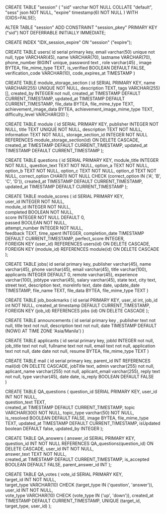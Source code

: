 <!-- DATABASE FOR session-->
CREATE TABLE "session" (
  "sid" varchar NOT NULL COLLATE "default",
  "sess" json NOT NULL,
  "expire" timestamp(6) NOT NULL
)
WITH (OIDS=FALSE);

ALTER TABLE "session" ADD CONSTRAINT "session_pkey" PRIMARY KEY ("sid") NOT DEFERRABLE INITIALLY IMMEDIATE;

CREATE INDEX "IDX_session_expire" ON "session" ("expire");


<!-- DATABASE FOR users -->
CREATE TABLE users(
	id serial primary key,
	email varchar(50) unique not null,
    type VARCHAR(45),
    name VARCHAR(70),
    lastname VARCHAR(70),
    phone_number BIGINT unique,
    password text ,
	role varchar(45) ,
    image BYTEA,
    file_mime_type TEXT,
    is_verified BOOLEAN DEFAULT FALSE,
    verification_code VARCHAR(10),
    code_expires_at TIMESTAMP
)

<!-- DATABASE FOR modules -->
CREATE TABLE module_storage_section (
    id SERIAL PRIMARY KEY,
    name VARCHAR(255) UNIQUE NOT NULL,
    description TEXT, 
    tags VARCHAR(255)[], 
    created_by INTEGER not null, 
    created_at TIMESTAMP DEFAULT CURRENT_TIMESTAMP, 
    updated_at TIMESTAMP DEFAULT CURRENT_TIMESTAMP,
    file_data BYTEA,
    file_mime_type TEXT,
    achievement_image_data BYTEA,
    achievement_image_mime_type TEXT,
    difficulty_level VARCHAR(20)
);


<!-- DATABASE FOR Units -->
CREATE TABLE module (
    id SERIAL PRIMARY KEY,
    publisher INTEGER NOT NULL,
    title TEXT UNIQUE NOT NULL,
    description TEXT NOT NULL,
    information TEXT NOT NULL,
    storage_section_id INTEGER NOT NULL REFERENCES module_storage_section(id) ON DELETE CASCADE,
    created_at TIMESTAMP DEFAULT CURRENT_TIMESTAMP,
    updated_at TIMESTAMP DEFAULT CURRENT_TIMESTAMP
);


<!-- DATABASE FOR quiz  -->
CREATE TABLE questions (
    id SERIAL PRIMARY KEY,
    module_title INTEGER NOT NULL,
    question_text TEXT NOT NULL,
    option_a TEXT NOT NULL,
    option_b TEXT NOT NULL,
    option_c TEXT NOT NULL,
    option_d TEXT NOT NULL,
    correct_option CHAR(1) NOT NULL CHECK (correct_option IN ('A', 'B', 'C', 'D')),
    created_at TIMESTAMP DEFAULT CURRENT_TIMESTAMP,
    updated_at TIMESTAMP DEFAULT CURRENT_TIMESTAMP
);

<!-- DATABASE FOR quiz scores -->
CREATE TABLE module_scores (
    id SERIAL PRIMARY KEY,                 
    user_id INTEGER NOT NULL,               
    module_id INTEGER NOT NULL,                     
    completed BOOLEAN NOT NULL,            
    score INTEGER NOT NULL DEFAULT 0,       
    passed BOOLEAN NOT NULL,                
    attempt_number INTEGER NOT NULL,        
    feedback TEXT, 
	time_spent INTEGER,
	completion_date TIMESTAMP DEFAULT CURRENT_TIMESTAMP,
	perfect_score INTEGER,                     
    FOREIGN KEY (user_id) REFERENCES users(id) ON DELETE CASCADE,
    FOREIGN KEY (module_id) REFERENCES module(id) ON DELETE CASCADE
);

<!-- DATABASE FOR jobs -->
CREATE TABLE jobs(
	id serial primary key,
	publisher varchar(45),
	name varchar(45),
	phone varchar(45),
	email varchar(45),
	title varchar(100),
	applicants INTEGER DEFAULT 0,
	remote varchar(45),
	experience varchar(100),
	jobtype varchar(45),
	salary varchar(45),
	state text,
	city text,
	street text,
	description text,
	moreInfo text,
	date date,
    update_date TIMESTAMP,
    file_name TEXT,
    file_data BYTEA,
    file_mime_type TEXT
)

CREATE TABLE job_bookmarks (
    id serial PRIMARY KEY,
    user_id int, 
    job_id int NOT NULL,
    created_at timestamp DEFAULT CURRENT_TIMESTAMP,
    FOREIGN KEY (job_id) REFERENCES jobs (id) ON DELETE CASCADE
);

<!-- DATABASE FOR announcements -->
CREATE TABLE announcements (
	id serial primary key , 
	publisher text not null,
	title text not null,
	description text not null,
    date TIMESTAMP DEFAULT (NOW() AT TIME ZONE 'Asia/Manila')
)

<!-- DATABASE FOR applicants -->
CREATE TABLE applicants (
	id serial primary key, 
	jobId INTEGER not null,
	job_title text not null,
	fullname text not null,
	email text not null,
	application text not null,
	date date not null,
	resume BYTEA,
    file_mime_type TEXT
)


<!-- DATABASE FOR email -->
CREATE TABLE mail (
	id serial primary key,
	parent_id INT REFERENCES mail(id) ON DELETE CASCADE,
	jobTitle text,
	admin varchar(255) not null,
	aplicant_name varchar(255) not null, 
	aplicant_email varchar(255),
	reply text not null,
	type varchar(45),
	date date,
	is_reply BOOLEAN DEFAULT FALSE  
)



<!-- DATABASE FOR Question&Answer questions-->
CREATE TABLE QA_questions (
    question_id SERIAL PRIMARY KEY, 
    user_id INT NOT NULL,           
    question_text TEXT,    
    created_at TIMESTAMP DEFAULT CURRENT_TIMESTAMP,
    topic VARCHAR(300) NOT NULL,
	topic_type varchar(50) NOT NULL,         
    is_resolved BOOLEAN DEFAULT FALSE,
    image BYTEA,
    file_mime_type TEXT,
    updated_at TIMESTAMP DEFAULT CURRENT_TIMESTAMP,
    isUpdated boolean DEFAULT false,
    updated_by INTEGER
);

<!-- DATABASE FOR Question&Answer  answers-->
CREATE TABLE QA_answers (
    answer_id SERIAL PRIMARY KEY,   
    question_id INT NOT NULL REFERENCES QA_questions(question_id) ON DELETE CASCADE,
    user_id INT NOT NULL,          
    answer_text TEXT NOT NULL,      
    created_at TIMESTAMP DEFAULT CURRENT_TIMESTAMP, 
    is_accepted BOOLEAN DEFAULT FALSE,
    parent_answer_id INT
);

<!-- DATABASE FOR Question&Answer  votes-->
CREATE TABLE QA_votes (
    vote_id SERIAL PRIMARY KEY,     
    target_id INT NOT NULL,        
    target_type VARCHAR(10) CHECK (target_type IN ('question', 'answer')), 
    user_id INT NOT NULL,           
    vote_type VARCHAR(10) CHECK (vote_type IN ('up', 'down')),
    created_at TIMESTAMP DEFAULT CURRENT_TIMESTAMP,
    UNIQUE (target_id, target_type, user_id) 
);

